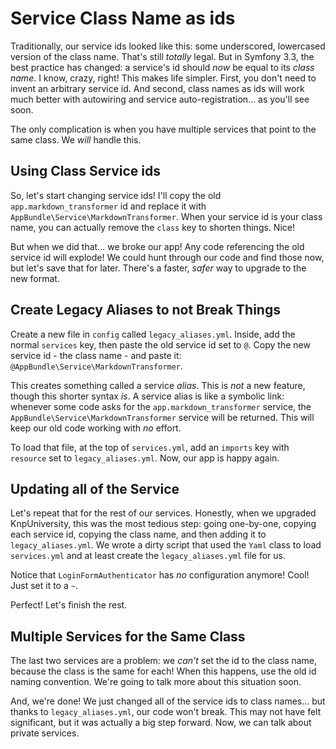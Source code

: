 # Service Class Name as ids

Traditionally, our service ids looked like this: some underscored, lowercased version
of the class name. That's still *totally* legal. But in Symfony 3.3, the best practice
has changed: a service's id should *now* be equal to its *class name*. I know, crazy,
right! This makes life simpler. First, you don't need to invent an arbitrary
service id. And second, class names as ids will work much better with autowiring
and service auto-registration... as you'll see soon.

The only complication is when you have multiple services that point to the same class.
We *will* handle this.

## Using Class Service ids

So, let's start changing service ids! I'll copy the old `app.markdown_transformer`
id and replace it with `AppBundle\Service\MarkdownTransformer`. When your service
id is your class name, you can actually remove the `class` key to shorten things.
Nice!

But when we did that... we broke our app! Any code referencing the old service
id will explode! We could hunt through our code and find those now, but let's save
that for later. There's a faster, *safer* way to upgrade to the new format.

## Create Legacy Aliases to not Break Things

Create a new file in `config` called `legacy_aliases.yml`. Inside, add the normal
`services` key, then paste the old service id set to `@`. Copy the new service
id - the class name - and paste it: `@AppBundle\Service\MarkdownTransformer`.

This creates something called a service *alias*. This is *not* a new feature, though
this shorter syntax *is*. A service alias is like a symbolic link: whenever some code
asks for the `app.markdown_transformer` service, the `AppBundle\Service\MarkdownTransformer`
service will be returned. This will keep our old code working with *no* effort.

To load that file, at the top of `services.yml`, add an `imports` key with
`resource` set to `legacy_aliases.yml`. Now, our app is happy again.

## Updating all of the Service

Let's repeat that for the rest of our services. Honestly, when we upgraded KnpUniversity,
this was the most tedious step: going one-by-one, copying each service id, copying
the class name, and then adding it to `legacy_aliases.yml`. We wrote a dirty script
that used the `Yaml` class to load `services.yml` and at least create the `legacy_aliases.yml`
file for us.

Notice that `LoginFormAuthenticator` has *no* configuration anymore! Cool! Just set
it to a `~`.

Perfect! Let's finish the rest.

## Multiple Services for the Same Class

The last two services are a problem: we *can't* set the id to the class name, because
the class is the same for each! When this happens, use the old id naming convention.
We're going to talk more about this situation soon.

And, we're done! We just changed all of the service ids to class names... but thanks
to `legacy_aliases.yml`, our code won't break. This may not have felt significant,
but it was actually a big step forward. Now, we can talk about private services.
